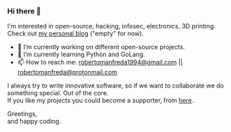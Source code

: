 ### Hi there 👋

I'm interested in open-source, hacking, infosec, electronics, 3D printing.  
Check out [my personal blog](https://robertomanfreda.github.io) ("empty" for now).  

- 🔭 I’m currently working on different open-source projects.  
- 🌱 I’m currently learning Python and GoLang.  
- 📫 How to reach me: robertomanfreda1994@gmail.com || robertomanfreda@protonmail.com

I always try to write innovative software, so if we want to collaborate we do something special. Out of the core.  
If you like my projects you could become a supporter, from [here](https://www.paypal.me/robertomanfreda).  

Greetings,  
and happy coding.
